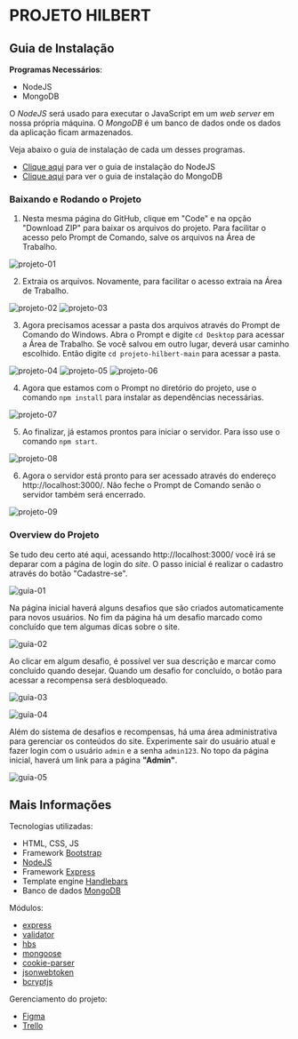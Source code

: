 # PROJETO HILBERT

## Guia de Instalação

**Programas Necessários**:
- NodeJS
- MongoDB

O *NodeJS* será usado para executar o JavaScript em um *web server* em nossa própria máquina. O *MongoDB* é um banco de dados onde os dados da aplicação ficam armazenados. 

Veja abaixo o guia de instalação de cada um desses programas.
- [Clique aqui](https://github.com/AloneInAbyss/projeto-hilbert/blob/main/GUIA-NODEJS.md) para ver o guia de instalação do NodeJS
- [Clique aqui](https://github.com/AloneInAbyss/projeto-hilbert/blob/main/GUIA-MONGODB.md) para ver o guia de instalação do MongoDB

### Baixando e Rodando o Projeto
1. Nesta mesma página do GitHub, clique em "Code" e na opção "Download ZIP" para baixar os arquivos do projeto. Para facilitar o acesso pelo Prompt de Comando, salve os arquivos na Área de Trabalho.

![projeto-01](https://github.com/AloneInAbyss/projeto-hilbert/blob/main/github/projeto-01.png)

2. Extraia os arquivos. Novamente, para facilitar o acesso extraia na Área de Trabalho.

![projeto-02](https://github.com/AloneInAbyss/projeto-hilbert/blob/main/github/projeto-02.png)
![projeto-03](https://github.com/AloneInAbyss/projeto-hilbert/blob/main/github/projeto-03.png)

3. Agora precisamos acessar a pasta dos arquivos através do Prompt de Comando do Windows. Abra o Prompt e digite `cd Desktop` para acessar a Área de Trabalho. Se você salvou em outro lugar, deverá usar caminho escolhido. Então digite `cd projeto-hilbert-main` para acessar a pasta.

![projeto-04](https://github.com/AloneInAbyss/projeto-hilbert/blob/main/github/projeto-04.png)
![projeto-05](https://github.com/AloneInAbyss/projeto-hilbert/blob/main/github/projeto-05.png)
![projeto-06](https://github.com/AloneInAbyss/projeto-hilbert/blob/main/github/projeto-06.png)

4. Agora que estamos com o Prompt no diretório do projeto, use o comando `npm install` para instalar as dependências necessárias.

![projeto-07](https://github.com/AloneInAbyss/projeto-hilbert/blob/main/github/projeto-07.png)

5. Ao finalizar, já estamos prontos para iniciar o servidor. Para isso use o comando `npm start`.

![projeto-08](https://github.com/AloneInAbyss/projeto-hilbert/blob/main/github/projeto-08.png)

6. Agora o servidor está pronto para ser acessado através do endereço http://localhost:3000/. Não feche o Prompt de Comando senão o servidor também será encerrado.

![projeto-09](https://github.com/AloneInAbyss/projeto-hilbert/blob/main/github/projeto-09.png)

### Overview do Projeto
Se tudo deu certo até aqui, acessando http://localhost:3000/ você irá se deparar com a página de login do *site*. O passo inicial é realizar o cadastro através do botão "Cadastre-se".

![guia-01](https://github.com/AloneInAbyss/projeto-hilbert/blob/main/github/guia-01.png)

Na página inicial haverá alguns desafios que são criados automaticamente para novos usuários. No fim da página há um desafio marcado como concluído que tem algumas dicas sobre o site.

![guia-02](https://github.com/AloneInAbyss/projeto-hilbert/blob/main/github/guia-02.png)

Ao clicar em algum desafio, é possível ver sua descrição e marcar como concluído quando desejar. Quando um desafio for concluído, o botão para acessar a recompensa será desbloqueado.

![guia-03](https://github.com/AloneInAbyss/projeto-hilbert/blob/main/github/guia-03.png)

![guia-04](https://github.com/AloneInAbyss/projeto-hilbert/blob/main/github/guia-04.png)

Além do sistema de desafios e recompensas, há uma área administrativa para gerenciar os conteúdos do site. Experimente sair do usuário atual e fazer login com o usuário `admin` e a senha `admin123`. No topo da página inicial, haverá um link para a página **"Admin"**.

![guia-05](https://github.com/AloneInAbyss/projeto-hilbert/blob/main/github/guia-05.png)


## Mais Informações

Tecnologias utilizadas:
- HTML, CSS, JS
- Framework [Bootstrap](https://getbootstrap.com/)
- [NodeJS](https://nodejs.org/)
- Framework [Express](https://expressjs.com/)
- Template engine [Handlebars](https://handlebarsjs.com/)
- Banco de dados [MongoDB](https://www.mongodb.com/)

Módulos:
- [express](https://www.npmjs.com/package/express)
- [validator](https://www.npmjs.com/package/validator)
- [hbs](https://www.npmjs.com/package/hbs)
- [mongoose](https://www.npmjs.com/package/mongoose)
- [cookie-parser](https://www.npmjs.com/package/cookie-parser)
- [jsonwebtoken](https://www.npmjs.com/package/jsonwebtoken)
- [bcryptjs](https://www.npmjs.com/package/bcryptjs)

Gerenciamento do projeto:
- [Figma](https://www.figma.com/)
- [Trello](https://trello.com/)
